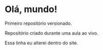 # Olá, mundo!
 Primeiro repositório versionado.

 Repositório criado durante uma aula ao vivo.

Essa linha eu alterei dentro do site.
